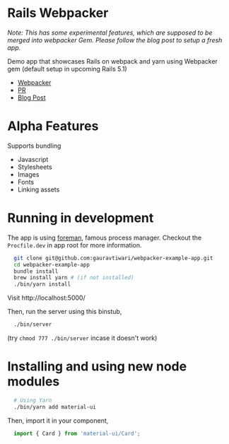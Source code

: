 # Rails Webpacker

*Note: This has some experimental features, which are supposed to be merged into webpacker Gem. Please follow the blog post to setup a fresh app.*

Demo app that showcases Rails on webpack and yarn using Webpacker gem (default setup in upcoming Rails 5.1)

* [Webpacker](https://github.com/rails/webpacker)
* [PR](https://github.com/rails/rails/pull/26836)
* [Blog Post](https://medium.com/@gauravtiwari/introducing-webpacker-7136d66cddfb)

# Alpha Features

Supports bundling
* Javascript
* Stylesheets
* Images
* Fonts
* Linking assets


# Running in development

The app is using [foreman](https://github.com/ddollar/foreman), famous process manager. Checkout the `Procfile.dev` in app root for more information.

```bash
  git clone git@github.com:gauravtiwari/webpacker-example-app.git
  cd webpacker-example-app
  bundle install
  brew install yarn # (if not installed)
  ./bin/yarn install
```

Visit http://localhost:5000/

Then, run the server using this binstub,

```bash
  ./bin/server
```
(try `chmod 777 ./bin/server` incase it doesn't work)


# Installing and using new node modules

```bash
  # Using Yarn
  ./bin/yarn add material-ui
```

Then, import it in your component,

```js
  import { Card } from 'material-ui/Card';
```
